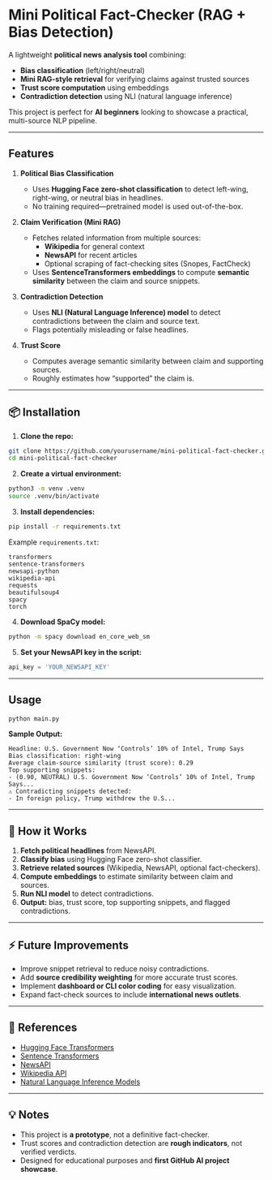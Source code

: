# Mini Political Fact-Checker (RAG + Bias Detection)

A lightweight **political news analysis tool** combining:  
- **Bias classification** (left/right/neutral)  
- **Mini RAG-style retrieval** for verifying claims against trusted sources  
- **Trust score computation** using embeddings  
- **Contradiction detection** using NLI (natural language inference)  

This project is perfect for **AI beginners** looking to showcase a practical, multi-source NLP pipeline.

---

## Features

1. **Political Bias Classification**  
   - Uses **Hugging Face zero-shot classification** to detect left-wing, right-wing, or neutral bias in headlines.  
   - No training required—pretrained model is used out-of-the-box.

2. **Claim Verification (Mini RAG)**  
   - Fetches related information from multiple sources:  
     - **Wikipedia** for general context  
     - **NewsAPI** for recent articles  
     - Optional scraping of fact-checking sites (Snopes, FactCheck)  
   - Uses **SentenceTransformers embeddings** to compute **semantic similarity** between the claim and source snippets.

3. **Contradiction Detection**  
   - Uses **NLI (Natural Language Inference) model** to detect contradictions between the claim and source text.  
   - Flags potentially misleading or false headlines.

4. **Trust Score**  
   - Computes average semantic similarity between claim and supporting sources.  
   - Roughly estimates how “supported” the claim is.

---

## 📦 Installation

1. **Clone the repo:**  
```bash
git clone https://github.com/yourusername/mini-political-fact-checker.git
cd mini-political-fact-checker
```

2. **Create a virtual environment:**  
```bash
python3 -m venv .venv
source .venv/bin/activate
```

3. **Install dependencies:**  
```bash
pip install -r requirements.txt
```
Example `requirements.txt`:  
```
transformers
sentence-transformers
newsapi-python
wikipedia-api
requests
beautifulsoup4
spacy
torch
```

4. **Download SpaCy model:**  
```bash
python -m spacy download en_core_web_sm
```

5. **Set your NewsAPI key in the script:**  
```python
api_key = 'YOUR_NEWSAPI_KEY'
```

---

##  Usage

```bash
python main.py
```

**Sample Output:**  
```
Headline: U.S. Government Now ‘Controls’ 10% of Intel, Trump Says
Bias classification: right-wing
Average claim-source similarity (trust score): 0.29
Top supporting snippets:
- (0.90, NEUTRAL) U.S. Government Now ‘Controls’ 10% of Intel, Trump Says...
⚠️ Contradicting snippets detected:
- In foreign policy, Trump withdrew the U.S...
```

---

## 🧠 How it Works

1. **Fetch political headlines** from NewsAPI.  
2. **Classify bias** using Hugging Face zero-shot classifier.  
3. **Retrieve related sources** (Wikipedia, NewsAPI, optional fact-checkers).  
4. **Compute embeddings** to estimate similarity between claim and sources.  
5. **Run NLI model** to detect contradictions.  
6. **Output:** bias, trust score, top supporting snippets, and flagged contradictions.

---

## ⚡ Future Improvements

- Improve snippet retrieval to reduce noisy contradictions.  
- Add **source credibility weighting** for more accurate trust scores.  
- Implement **dashboard or CLI color coding** for easy visualization.  
- Expand fact-check sources to include **international news outlets**.

---

## 🔗 References

- [Hugging Face Transformers](https://huggingface.co/transformers/)  
- [Sentence Transformers](https://www.sbert.net/)  
- [NewsAPI](https://newsapi.org/)  
- [Wikipedia API](https://wikipedia.readthedocs.io/)  
- [Natural Language Inference Models](https://huggingface.co/models?pipeline_tag=text-classification&search=mnli)  

---

## 💡 Notes

- This project is **a prototype**, not a definitive fact-checker.  
- Trust scores and contradiction detection are **rough indicators**, not verified verdicts.  
- Designed for educational purposes and **first GitHub AI project showcase**.